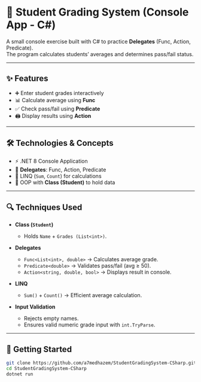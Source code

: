 ﻿# 🧮 Student Grading System (Console App - C#)

A small console exercise built with C# to practice **Delegates** (Func, Action, Predicate).  
The program calculates students’ averages and determines pass/fail status.  

---


## ✨ Features
- ➕ Enter student grades interactively  
- 📊 Calculate average using **Func**  
- ✅ Check pass/fail using **Predicate**  
- 🖨️ Display results using **Action**  

---

## 🛠️ Technologies & Concepts
- ⚡ .NET 8 Console Application  
- 🎯 **Delegates**: Func, Action, Predicate  
- 🔄 LINQ (`Sum`, `Count`) for calculations  
- 🧩 OOP with **Class (Student)** to hold data  

---

## 🔍 Techniques Used
- **Class (`Student`)**
  - Holds `Name` + `Grades (List<int>)`.  

- **Delegates**
  - `Func<List<int>, double>` → Calculates average grade.  
  - `Predicate<double>` → Validates pass/fail (avg ≥ 50).  
  - `Action<string, double, bool>` → Displays result in console.  

- **LINQ**
  - `Sum()` + `Count()` → Efficient average calculation.  

- **Input Validation**
  - Rejects empty names.  
  - Ensures valid numeric grade input with `int.TryParse`.  
---

## 🚀 Getting Started
```bash
git clone https://github.com/a7medhazem/StudentGradingSystem-CSharp.git
cd StudentGradingSystem-CSharp
dotnet run
